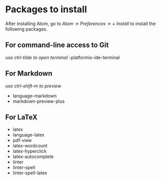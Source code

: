 # Packages to install
After installing Atom, go to _Atom -> Preferences -> + Install_ to install the following packages.

## For command-line access to Git
_use ctrl-tilde to open terminal_
-platformio-ide-terminal

## For Markdown
_use ctrl-shift-m to preview_
- language-markdown
- markdown-preview-plus


## For LaTeX
- latex
- language-latex
- pdf-view
- latex-wordcount
- latex-hyperclick
- latex-autocomplete
- linter
- linter-spell
- linter-spell-latex
